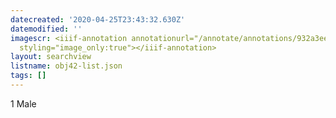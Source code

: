 ```yaml
---
datecreated: '2020-04-25T23:43:32.630Z'
datemodified: ''
imagescr: <iiif-annotation annotationurl="/annotate/annotations/932a3ee2-874e-11ea-b2da-5254008afee6.json"
  styling="image_only:true"></iiif-annotation>
layout: searchview
listname: obj42-list.json
tags: []
---
```

1 Male